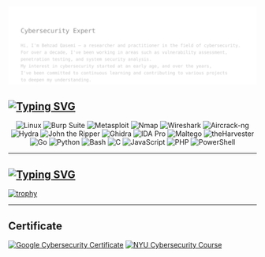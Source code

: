 ![Behzad Qasemi Bio](./bio.svg)


## [![Typing SVG](https://readme-typing-svg.demolab.com?font=JetBrains+Mono+JetBrains+Mono+&weight=200&size=25&duration=3000&pause=1000&color=747474&repeat=false&width=300&height=65&lines=Languages+and+Tools)](https://git.io/typing-svg)

<p align="center">
  <img src="https://img.shields.io/badge/Linux-FCC624?style=for-the-badge&logo=linux&logoColor=black" alt="Linux"/>
  <img src="https://img.shields.io/badge/Burp%20Suite-ff5722?style=for-the-badge&logo=burpsuite&logoColor=white" alt="Burp Suite"/>
  <img src="https://img.shields.io/badge/Metasploit-3e8ed0?style=for-the-badge&logo=metasploit&logoColor=white" alt="Metasploit"/>
  <img src="https://img.shields.io/badge/Nmap-0080FF?style=for-the-badge&logo=protonvpn&logoColor=white" alt="Nmap"/>
  <img src="https://img.shields.io/badge/Wireshark-007cae?style=for-the-badge&logo=wireshark&logoColor=white" alt="Wireshark"/>
  <img src="https://img.shields.io/badge/Aircrack--ng-111111?style=for-the-badge&logo=linux&logoColor=white" alt="Aircrack-ng"/>
  <img src="https://img.shields.io/badge/Hydra-00A98F?style=for-the-badge&logo=hackthebox&logoColor=white" alt="Hydra"/>
  <img src="https://img.shields.io/badge/John%20The%20Ripper-800000?style=for-the-badge&logo=openbsd&logoColor=white" alt="John the Ripper"/>
  <img src="https://img.shields.io/badge/Ghidra-FE5000?style=for-the-badge&logo=oracle&logoColor=white" alt="Ghidra"/>
  <img src="https://img.shields.io/badge/IDA%20Pro-27338e?style=for-the-badge&logo=semanticweb&logoColor=white" alt="IDA Pro"/>
  <img src="https://img.shields.io/badge/OSINT-Maltego-004d73?style=for-the-badge&logo=matrix&logoColor=white" alt="Maltego"/>
  <img src="https://img.shields.io/badge/theHarvester-000000?style=for-the-badge&logo=duckduckgo&logoColor=white" alt="theHarvester"/>
  <img src="https://img.shields.io/badge/Go-00ADD8?style=for-the-badge&logo=go&logoColor=white" alt="Go"/>
  <img src="https://img.shields.io/badge/Python-3776AB?style=for-the-badge&logo=python&logoColor=white" alt="Python"/>
  <img src="https://img.shields.io/badge/Bash-121011?style=for-the-badge&logo=gnubash&logoColor=white" alt="Bash"/>
  <img src="https://img.shields.io/badge/C-00599C?style=for-the-badge&logo=c&logoColor=white" alt="C"/>
  <img src="https://img.shields.io/badge/JavaScript-F7DF1E?style=for-the-badge&logo=javascript&logoColor=black" alt="JavaScript"/>
  <img src="https://img.shields.io/badge/PHP-777BB4?style=for-the-badge&logo=php&logoColor=white" alt="PHP"/>
  <img src="https://img.shields.io/badge/PowerShell-5391FE?style=for-the-badge&logo=powershell&logoColor=white" alt="PowerShell"/>

</p>

---

## [![Typing SVG](https://readme-typing-svg.demolab.com?font=JetBrains+Mono+JetBrains+Mono+&weight=200&size=25&duration=3000&pause=1000&color=747474&repeat=false&width=300&height=65&lines=GitHub+Trophies)](https://git.io/typing-svg)

[![trophy](https://github-profile-trophy.vercel.app/?username=imqsme&theme=onestar)](https://github.com/ryo-ma/github-profile-trophy)

---

## Certificate
[![Google Cybersecurity Certificate](https://img.shields.io/badge/Google%20Cybersecurity%20Certificate-Verified%20Credential-4285F4?style=for-the-badge&logo=google&logoColor=white)](https://www.credly.com/badges/93631408-161d-4734-abb4-0195ed8faa96/public_url)
[![NYU Cybersecurity Course](https://img.shields.io/badge/NYU%20Cybersecurity%20Course-Verified%20via%20Coursera-57068C?style=for-the-badge&logo=coursera&logoColor=white)](https://www.coursera.org/account/accomplishments/verify/4C2Y3KZ7RGTN)

